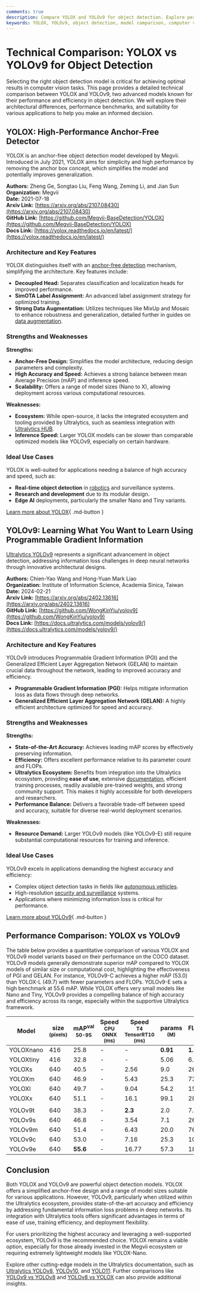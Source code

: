 ```yaml
---
comments: true
description: Compare YOLOX and YOLOv9 for object detection. Explore performance, architecture, and use cases to choose the best model for your vision tasks.
keywords: YOLOX, YOLOv9, object detection, model comparison, computer vision, AI models, deep learning, performance benchmarks, architecture, real-time detection
---
```


# Technical Comparison: YOLOX vs YOLOv9 for Object Detection

Selecting the right object detection model is critical for achieving optimal results in computer vision tasks. This page provides a detailed technical comparison between YOLOX and YOLOv9, two advanced models known for their performance and efficiency in object detection. We will explore their architectural differences, performance benchmarks, and suitability for various applications to help you make an informed decision.

<script async src="https://cdn.jsdelivr.net/npm/chart.js"></script>
<script defer src="../../javascript/benchmark.js"></script>

<canvas id="modelComparisonChart" width="1024" height="400" active-models='["YOLOX", "YOLOv9"]'></canvas>

## YOLOX: High-Performance Anchor-Free Detector

YOLOX is an anchor-free object detection model developed by Megvii. Introduced in July 2021, YOLOX aims for simplicity and high performance by removing the anchor box concept, which simplifies the model and potentially improves generalization.

**Authors:** Zheng Ge, Songtao Liu, Feng Wang, Zeming Li, and Jian Sun  
**Organization:** Megvii  
**Date:** 2021-07-18  
**Arxiv Link:** [https://arxiv.org/abs/2107.08430](https://arxiv.org/abs/2107.08430)  
**GitHub Link:** [https://github.com/Megvii-BaseDetection/YOLOX](https://github.com/Megvii-BaseDetection/YOLOX)  
**Docs Link:** [https://yolox.readthedocs.io/en/latest/](https://yolox.readthedocs.io/en/latest/)

### Architecture and Key Features

YOLOX distinguishes itself with an [anchor-free detection](https://www.ultralytics.com/glossary/anchor-free-detectors) mechanism, simplifying the architecture. Key features include:

- **Decoupled Head:** Separates classification and localization heads for improved performance.
- **SimOTA Label Assignment:** An advanced label assignment strategy for optimized training.
- **Strong Data Augmentation:** Utilizes techniques like MixUp and Mosaic to enhance robustness and generalization, detailed further in guides on [data augmentation](https://www.ultralytics.com/glossary/data-augmentation).

### Strengths and Weaknesses

**Strengths:**

- **Anchor-Free Design:** Simplifies the model architecture, reducing design parameters and complexity.
- **High Accuracy and Speed:** Achieves a strong balance between mean Average Precision (mAP) and inference speed.
- **Scalability:** Offers a range of model sizes (Nano to X), allowing deployment across various computational resources.

**Weaknesses:**

- **Ecosystem:** While open-source, it lacks the integrated ecosystem and tooling provided by Ultralytics, such as seamless integration with [Ultralytics HUB](https://docs.ultralytics.com/hub/).
- **Inference Speed:** Larger YOLOX models can be slower than comparable optimized models like YOLOv9, especially on certain hardware.

### Ideal Use Cases

YOLOX is well-suited for applications needing a balance of high accuracy and speed, such as:

- **Real-time object detection** in [robotics](https://www.ultralytics.com/glossary/robotics) and surveillance systems.
- **Research and development** due to its modular design.
- **Edge AI** deployments, particularly the smaller Nano and Tiny variants.

[Learn more about YOLOX](https://yolox.readthedocs.io/en/latest/){ .md-button }

## YOLOv9: Learning What You Want to Learn Using Programmable Gradient Information

[Ultralytics YOLOv9](https://docs.ultralytics.com/models/yolov9/) represents a significant advancement in object detection, addressing information loss challenges in deep neural networks through innovative architectural designs.

**Authors:** Chien-Yao Wang and Hong-Yuan Mark Liao  
**Organization:** Institute of Information Science, Academia Sinica, Taiwan  
**Date:** 2024-02-21  
**Arxiv Link:** [https://arxiv.org/abs/2402.13616](https://arxiv.org/abs/2402.13616)  
**GitHub Link:** [https://github.com/WongKinYiu/yolov9](https://github.com/WongKinYiu/yolov9)  
**Docs Link:** [https://docs.ultralytics.com/models/yolov9/](https://docs.ultralytics.com/models/yolov9/)

### Architecture and Key Features

YOLOv9 introduces Programmable Gradient Information (PGI) and the Generalized Efficient Layer Aggregation Network (GELAN) to maintain crucial data throughout the network, leading to improved accuracy and efficiency.

- **Programmable Gradient Information (PGI):** Helps mitigate information loss as data flows through deep networks.
- **Generalized Efficient Layer Aggregation Network (GELAN):** A highly efficient architecture optimized for speed and accuracy.

### Strengths and Weaknesses

**Strengths:**

- **State-of-the-Art Accuracy:** Achieves leading mAP scores by effectively preserving information.
- **Efficiency:** Offers excellent performance relative to its parameter count and FLOPs.
- **Ultralytics Ecosystem:** Benefits from integration into the Ultralytics ecosystem, providing **ease of use**, extensive [documentation](https://docs.ultralytics.com/), efficient training processes, readily available pre-trained weights, and strong community support. This makes it highly accessible for both developers and researchers.
- **Performance Balance:** Delivers a favorable trade-off between speed and accuracy, suitable for diverse real-world deployment scenarios.

**Weaknesses:**

- **Resource Demand:** Larger YOLOv9 models (like YOLOv9-E) still require substantial computational resources for training and inference.

### Ideal Use Cases

YOLOv9 excels in applications demanding the highest accuracy and efficiency:

- Complex object detection tasks in fields like [autonomous vehicles](https://www.ultralytics.com/solutions/ai-in-automotive).
- High-resolution [security and surveillance](https://www.ultralytics.com/blog/security-alarm-system-projects-with-ultralytics-yolov8) systems.
- Applications where minimizing information loss is critical for performance.

[Learn more about YOLOv9](https://docs.ultralytics.com/models/yolov9/){ .md-button }

## Performance Comparison: YOLOX vs YOLOv9

The table below provides a quantitative comparison of various YOLOX and YOLOv9 model variants based on their performance on the COCO dataset. YOLOv9 models generally demonstrate superior mAP compared to YOLOX models of similar size or computational cost, highlighting the effectiveness of PGI and GELAN. For instance, YOLOv9-C achieves a higher mAP (53.0) than YOLOX-L (49.7) with fewer parameters and FLOPs. YOLOv9-E sets a high benchmark at 55.6 mAP. While YOLOX offers very small models like Nano and Tiny, YOLOv9 provides a compelling balance of high accuracy and efficiency across its range, especially within the supportive Ultralytics framework.

| Model     | size<br><sup>(pixels) | mAP<sup>val<br>50-95 | Speed<br><sup>CPU ONNX<br>(ms) | Speed<br><sup>T4 TensorRT10<br>(ms) | params<br><sup>(M) | FLOPs<br><sup>(B) |
| --------- | --------------------- | -------------------- | ------------------------------ | ----------------------------------- | ------------------ | ----------------- |
| YOLOXnano | 416                   | 25.8                 | -                              | -                                   | **0.91**           | **1.08**          |
| YOLOXtiny | 416                   | 32.8                 | -                              | -                                   | 5.06               | 6.45              |
| YOLOXs    | 640                   | 40.5                 | -                              | 2.56                                | 9.0                | 26.8              |
| YOLOXm    | 640                   | 46.9                 | -                              | 5.43                                | 25.3               | 73.8              |
| YOLOXl    | 640                   | 49.7                 | -                              | 9.04                                | 54.2               | 155.6             |
| YOLOXx    | 640                   | 51.1                 | -                              | 16.1                                | 99.1               | 281.9             |
|           |                       |                      |                                |                                     |                    |                   |
| YOLOv9t   | 640                   | 38.3                 | -                              | **2.3**                             | 2.0                | 7.7               |
| YOLOv9s   | 640                   | 46.8                 | -                              | 3.54                                | 7.1                | 26.4              |
| YOLOv9m   | 640                   | 51.4                 | -                              | 6.43                                | 20.0               | 76.3              |
| YOLOv9c   | 640                   | 53.0                 | -                              | 7.16                                | 25.3               | 102.1             |
| YOLOv9e   | 640                   | **55.6**             | -                              | 16.77                               | 57.3               | 189.0             |

## Conclusion

Both YOLOX and YOLOv9 are powerful object detection models. YOLOX offers a simplified anchor-free design and a range of model sizes suitable for various applications. However, YOLOv9, particularly when utilized within the Ultralytics ecosystem, provides state-of-the-art accuracy and efficiency by addressing fundamental information loss problems in deep networks. Its integration with Ultralytics tools offers significant advantages in terms of ease of use, training efficiency, and deployment flexibility.

For users prioritizing the highest accuracy and leveraging a well-supported ecosystem, YOLOv9 is the recommended choice. YOLOX remains a viable option, especially for those already invested in the Megvii ecosystem or requiring extremely lightweight models like YOLOX-Nano.

Explore other cutting-edge models in the Ultralytics documentation, such as [Ultralytics YOLOv8](https://docs.ultralytics.com/models/yolov8/), [YOLOv10](https://docs.ultralytics.com/models/yolov10/), and [YOLO11](https://docs.ultralytics.com/models/yolo11/). Further comparisons like [YOLOv9 vs YOLOv8](https://docs.ultralytics.com/compare/yolov9-vs-yolov8/) and [YOLOv8 vs YOLOX](https://docs.ultralytics.com/compare/yolov8-vs-yolox/) can also provide additional insights.

